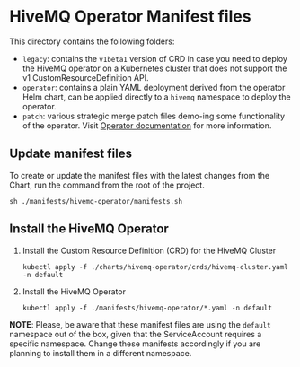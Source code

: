 # HiveMQ Operator Manifest files

This directory contains the following folders:

- `legacy`: contains the `v1beta1` version of CRD in case you need to deploy the HiveMQ operator on a Kubernetes cluster that does not support the v1 CustomResourceDefinition API.
- `operator`: contains a plain YAML deployment derived from the operator Helm chart, can be applied directly to a `hivemq` namespace to deploy the operator.
- `patch`: various strategic merge patch files demo-ing some functionality of the operator. Visit [Operator documentation](https://docs.hivemq.com/hivemq-operator/index.html) for more information.

## Update manifest files

To create or update the manifest files with the latest changes from the Chart, run the command from the root of the project.

```shell
sh ./manifests/hivemq-operator/manifests.sh
```

## Install the HiveMQ Operator

1. Install the Custom Resource Definition (CRD) for the HiveMQ Cluster
    ```shell
    kubectl apply -f ./charts/hivemq-operator/crds/hivemq-cluster.yaml -n default
    ```
2. Install the HiveMQ Operator
    ```shell
    kubectl apply -f ./manifests/hivemq-operator/*.yaml -n default
    ```

**NOTE**: Please, be aware that these manifest files are using the `default` namespace out of the box, given that the ServiceAccount requires a specific namespace. Change these manifests accordingly if you are planning to install them in a different namespace.
